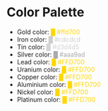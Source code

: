 # Color Palette

+ Gold color: <span style="color:#ffd700">█ #ffd700</span>
+ Iron color: <span style="color:#cdcdcd">█ #cdcdcd</span>
+ Tin color: <span style="color:#d3d4d5">█ #d3d4d5</span>
+ Silver color: <span style="color:#aaa9ad">█ #aaa9ad</span>
+ Lead color: <span style="color:#FFD700">█ #FFD700</span>
+ Uranium color: <span style="color:#FFD700">█ #FFD700</span>
+ Copper color: <span style="color:#FFD700">█ #FFD700</span>
+ Aluminium color: <span style="color:#FFD700">█ #FFD700</span>
+ Nickel color: <span style="color:#FFD700">█ #FFD700</span>
+ Platinum color: <span style="color:#FFD700">█ #FFD700</span>